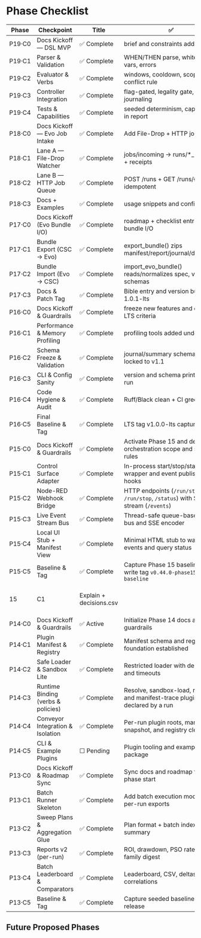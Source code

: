 # Phase Checklist

| Phase | Checkpoint | Title | ✅ | Summary |
|--------|-------------|-------|---|----------|
| P19·C0 | Docs Kickoff — DSL MVP | ✅ Complete | brief and constraints added |
| P19·C1 | Parser & Validation | ✅ Complete | WHEN/THEN parse, whitelist vars, errors |
| P19·C2 | Evaluator & Verbs | ✅ Complete | windows, cooldown, scope, conflict rule |
| P19·C3 | Controller Integration | ✅ Complete | flag-gated, legality gate, journaling |
| P19·C4 | Tests & Capabilities | ✅ Complete | seeded determinism, capabilities in report |
| P18·C0 | Docs Kickoff — Evo Job Intake | ✅ Complete | Add File-Drop + HTTP job specs |
| P18·C1 | Lane A — File-Drop Watcher | ✅ Complete | jobs/incoming → runs/*_results + receipts |
| P18·C2 | Lane B — HTTP Job Queue | ✅ Complete | POST /runs + GET /runs/{id}, idempotent |
| P18·C3 | Docs + Examples | ✅ Complete | usage snippets and config knobs |
| P17·C0 | Docs Kickoff (Evo Bundle I/O) | ✅ Complete | roadmap + checklist entries for bundle I/O |
| P17·C1 | Bundle Export (CSC → Evo) | ✅ Complete | export_bundle() zips manifest/report/journal/decisions |
| P17·C2 | Bundle Import (Evo → CSC) | ✅ Complete | import_evo_bundle() reads/normalizes spec, verifies schemas |
| P17·C3 | Docs & Patch Tag | ✅ Complete | Bible entry and version bump to 1.0.1-lts |
| P16·C0 | Docs Kickoff & Guardrails | ✅ Complete | freeze new features and define LTS criteria |
| P16·C1 | Performance & Memory Profiling | ✅ Complete | profiling tools added under tools/ |
| P16·C2 | Schema Freeze & Validation | ✅ Complete | journal/summary schemas locked to v1.1 |
| P16·C3 | CLI & Config Sanity | ✅ Complete | version and schema printed on run |
| P16·C4 | Code Hygiene & Audit | ✅ Complete | Ruff/Black clean + CI green |
| P16·C5 | Final Baseline & Tag | ✅ Complete | LTS tag v1.0.0-lts captured |
| P15·C0 | Docs Kickoff & Guardrails | ✅ Complete | Activate Phase 15 and define orchestration scope and safety rules |
| P15·C1 | Control Surface Adapter | ✅ Complete | In-process start/stop/status wrapper and event publishing hooks |
| P15·C2 | Node-RED Webhook Bridge | ✅ Complete | HTTP endpoints (`/run/start`, `/run/stop`, `/status`) with SSE stream (`/events`) |
| P15·C3 | Live Event Stream Bus | ✅ Complete | Thread-safe queue-based event bus and SSE encoder |
| P15·C4 | Local UI Stub + Manifest View | ✅ Complete | Minimal HTML stub to watch events and query status |
| P15·C5 | Baseline & Tag | ✅ Complete | Capture Phase 15 baseline and write tag `v0.44.0-phase15-baseline` |
|   15  | C1         | Explain + decisions.csv |             | run --explain + decisions trace     |
| P14·C0 | Docs Kickoff & Guardrails | ✅ Active | Initialize Phase 14 docs and guardrails |
| P14·C1 | Plugin Manifest & Registry | ✅ Complete | Manifest schema and registry foundation established |
| P14·C2 | Safe Loader & Sandbox Lite | ✅ Complete | Restricted loader with deny-lists and timeouts |
| P14·C3 | Runtime Binding (verbs & policies) | ✅ Complete | Resolve, sandbox-load, register, and manifest-trace plugins declared by a run |
| P14·C4 | Conveyor Integration & Isolation | ✅ Complete | Per-run plugin roots, manifest snapshot, and registry cleanup |
| P14·C5 | CLI & Example Plugins | ☐ Pending | Plugin tooling and example package |
| P13·C0 | Docs Kickoff & Roadmap Sync | ✅ Complete | Sync docs and roadmap for new phase start |
| P13·C1 | Batch Runner Skeleton | ✅ Complete | Add batch execution mode with per-run exports |
| P13·C2 | Sweep Plans & Aggregation Glue | ✅ Complete | Plan format + batch index summary |
| P13·C3 | Reports v2 (per-run) | ✅ Complete | ROI, drawdown, PSO rate, by-family digest |
| P13·C4 | Batch Leaderboard & Comparators | ✅ Complete | Leaderboard, CSV, deltas, correlations |
| P13·C5 | Baseline & Tag | ✅ Complete | Capture seeded baseline and tag release |

## Future Proposed Phases
